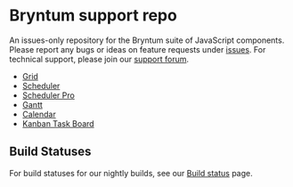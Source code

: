 # Bryntum support repo
An issues-only repository for the Bryntum suite of JavaScript components. Please report any bugs or ideas on feature requests under [issues](https://github.com/bryntum/support/issues). For technical support, please join our [support forum](https://bryntum.com/forum).
 

* <a href="http://bryntum.com/products/grid">Grid</a>
* <a href="http://bryntum.com/products/scheduler">Scheduler</a>
* <a href="http://bryntum.com/products/scheduler-pro">Scheduler Pro</a>
* <a href="http://bryntum.com/products/gantt">Gantt</a>
* <a href="http://bryntum.com/products/calendar">Calendar</a>
* <a href="http://bryntum.com/products/taskboard">Kanban Task Board</a>

<h2>Build Statuses</h2>

For build statuses for our nightly builds, see our [Build status](https://dev.bryntum.com/teamcity) page.
